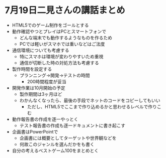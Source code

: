 # 7月19日二見さんの講話まとめ 

- HTML5でのゲーム制作をゴールとする 
- 動作確認やつとプレイはPCとスマートフォンで 
  - どんな端末でも動作するようなものを作るため
  - PCでは軽いがスマホでは重いなどはご法度 
- 通信環境についても考慮する 
  - 特にスマホは環境が変わりやすいため重視 
  - 通信が切断した時の対処方法も考慮する 
- 製作時間を設定する 
  - プランニング→開発→テストの時間 
    - 200時間程度が妥当 
- 開発作業は10月開始の予定 
  - 製作期間は3ヶ月ほど 
  - わかんなくなったら、最後の手段でネットのコードをコピーしてもいい 
    - ただし、HTML5でここまで作り込めるかと思わせるレベルで作りこむ
- 動作報告書の作成を逐一やっとく 
  - テスト報告書の作成も逐一ドキュメントに書き起こす 
- 企画書はPowerPointで 
  - 企画書には概要としてターゲットや世界観などを 
  - 何故このジャンルを選んだかをも書く 
- 自分の考えるベストゲーム100をまとめとく
